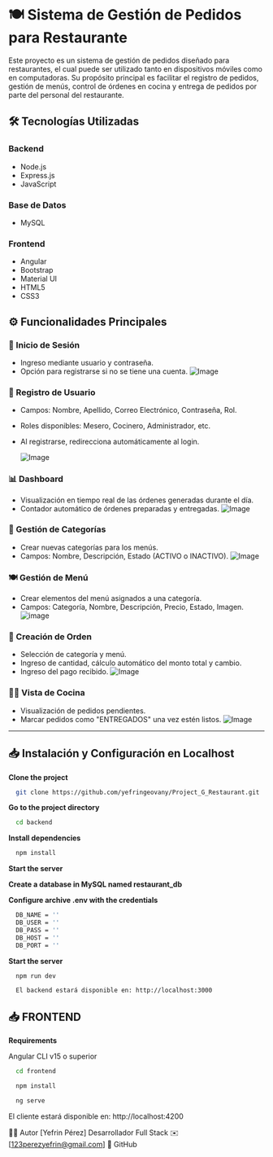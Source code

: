 # 🍽️ Sistema de Gestión de Pedidos para Restaurante

Este proyecto es un sistema de gestión de pedidos diseñado para restaurantes, el cual puede ser utilizado tanto en dispositivos móviles como en computadoras. Su propósito principal es facilitar el registro de pedidos, gestión de menús, control de órdenes en cocina y entrega de pedidos por parte del personal del restaurante.

## 🛠️ Tecnologías Utilizadas

### Backend
- Node.js
- Express.js
- JavaScript

### Base de Datos
- MySQL

### Frontend
- Angular
- Bootstrap
- Material UI
- HTML5
- CSS3

## ⚙️ Funcionalidades Principales

### 🔐 Inicio de Sesión
- Ingreso mediante usuario y contraseña.
- Opción para registrarse si no se tiene una cuenta.
  ![Image](https://github.com/user-attachments/assets/87ab6ada-4d42-4875-b8b1-f2a2195ce24a)

### 📝 Registro de Usuario
- Campos: Nombre, Apellido, Correo Electrónico, Contraseña, Rol.
- Roles disponibles: Mesero, Cocinero, Administrador, etc.
- Al registrarse, redirecciona automáticamente al login.

  ![Image](https://github.com/user-attachments/assets/e17577d8-6dca-4fe6-b221-2d709ddd303b)

### 📊 Dashboard
- Visualización en tiempo real de las órdenes generadas durante el día.
- Contador automático de órdenes preparadas y entregadas.
  ![Image](https://github.com/user-attachments/assets/2bd7f86a-07dc-402a-a2c6-fe52f604711c)

### 📁 Gestión de Categorías
- Crear nuevas categorías para los menús.
- Campos: Nombre, Descripción, Estado (ACTIVO o INACTIVO).
  ![Image](https://github.com/user-attachments/assets/20d8c550-b4b1-46ba-b39d-2e761d485c0c)

### 🍽️ Gestión de Menú
- Crear elementos del menú asignados a una categoría.
- Campos: Categoría, Nombre, Descripción, Precio, Estado, Imagen.
  ![image](https://github.com/user-attachments/assets/0b535339-5d78-4fb1-98ea-b8ad78ba4bb5)

### 🧾 Creación de Orden
- Selección de categoría y menú.
- Ingreso de cantidad, cálculo automático del monto total y cambio.
- Ingreso del pago recibido.
  ![Image](https://github.com/user-attachments/assets/401d01ad-4035-48e0-98d0-1c9c0fb366b8)

### 👨‍🍳 Vista de Cocina
- Visualización de pedidos pendientes.
- Marcar pedidos como "ENTREGADOS" una vez estén listos.
  ![Image](https://github.com/user-attachments/assets/fdd79e1b-72c7-40c8-bea2-68134869d287)

---

## 📥 Instalación y Configuración en Localhost

**Clone the project**

```bash
  git clone https://github.com/yefringeovany/Project_G_Restaurant.git
```

**Go to the project directory**

```bash
  cd backend
```

**Install dependencies**

```bash
  npm install
```

**Start the server**


**Create a database in MySQL named restaurant_db**

**Configure archive .env with the credentials**

```bash
  DB_NAME = ''
  DB_USER = ''
  DB_PASS = ''
  DB_HOST = ''
  DB_PORT = ''
```
**Start the server**

```bash
  npm run dev
```
```bash
  El backend estará disponible en: http://localhost:3000
```
## 📥 FRONTEND

**Requirements**

Angular CLI v15 o superior

```bash
  cd frontend
```
```bash
  npm install
```
```bash
  ng serve
```

El cliente estará disponible en: http://localhost:4200

👨‍💻 Autor
[Yefrin Pérez]
Desarrollador Full Stack
✉️ [123perezyefrin@gmail.com]
📁 GitHub


